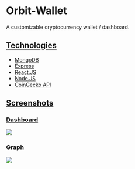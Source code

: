 # Orbit-Wallet
A customizable cryptocurrency wallet / dashboard.
<a href = "https://orbit-wallet.herokuapp.com/"/>

## Technologies
- MongoDB
- Express
- React.JS
- Node.JS
- CoinGecko API

## Screenshots

### Dashboard
<img src = "https://i.imgur.com/6LwRjuz.png"/>

### Graph
<img src = "https://i.imgur.com/lSpUZ5F.png"/>


